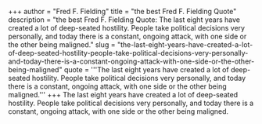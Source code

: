 +++
author = "Fred F. Fielding"
title = "the best Fred F. Fielding Quote"
description = "the best Fred F. Fielding Quote: The last eight years have created a lot of deep-seated hostility. People take political decisions very personally, and today there is a constant, ongoing attack, with one side or the other being maligned."
slug = "the-last-eight-years-have-created-a-lot-of-deep-seated-hostility-people-take-political-decisions-very-personally-and-today-there-is-a-constant-ongoing-attack-with-one-side-or-the-other-being-maligned"
quote = '''The last eight years have created a lot of deep-seated hostility. People take political decisions very personally, and today there is a constant, ongoing attack, with one side or the other being maligned.'''
+++
The last eight years have created a lot of deep-seated hostility. People take political decisions very personally, and today there is a constant, ongoing attack, with one side or the other being maligned.
